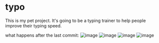 # typo
This is my pet project. It's going to be a typing trainer to help people improve their typing speed. 

what happens after the last commit:
![image](https://user-images.githubusercontent.com/55362876/134832718-e72a48bd-f842-4409-abc1-fd0fe4bb394d.png)
![image](https://user-images.githubusercontent.com/55362876/134832741-8a6893d6-f510-4c5a-b415-3120a068ded0.png)
![image](https://user-images.githubusercontent.com/55362876/135180876-1202a37f-27de-4313-be6b-4b9d8c37aa59.png)
![image](https://user-images.githubusercontent.com/55362876/135180885-119cd1d9-9a99-4bf3-96d5-1f95a57f8093.png)

